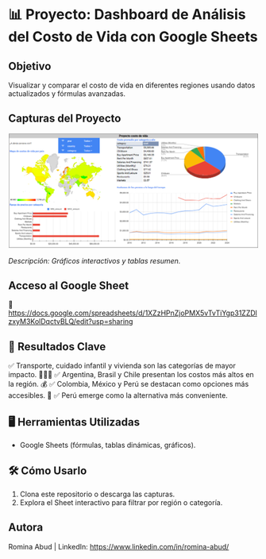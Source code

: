 # 📊 Proyecto: Dashboard de Análisis del Costo de Vida con Google Sheets

## Objetivo
Visualizar y comparar el costo de vida en diferentes regiones usando datos actualizados y fórmulas avanzadas.

## Capturas del Proyecto
![Dashboard de Costo de Vida](https://raw.githubusercontent.com/romina-abud/proyecto_costo_de_vida_google_sheet/main/Dashboard-Costo-de-vida.png)

*Descripción: Gráficos interactivos y tablas resumen.*

## Acceso al Google Sheet
🔗 https://docs.google.com/spreadsheets/d/1XZzHPnZjoPMX5vTvTiYgp31ZZDlzxyM3KolDqctvBLQ/edit?usp=sharing

## 📌 Resultados Clave
✅ Transporte, cuidado infantil y vivienda son las categorías de mayor impacto. 🚗👶🏡
✅ Argentina, Brasil y Chile presentan los costos más altos en la región. 💰
✅ Colombia, México y Perú se destacan como opciones más accesibles. 💸
✅ Perú emerge como la alternativa más conveniente.

## 🖥️ Herramientas Utilizadas
- Google Sheets (fórmulas, tablas dinámicas, gráficos).

## 🛠️ Cómo Usarlo
1. Clona este repositorio o descarga las capturas.
2. Explora el Sheet interactivo para filtrar por región o categoría.

## Autora
Romina Abud | LinkedIn: https://www.linkedin.com/in/romina-abud/
